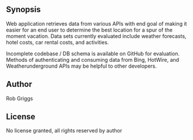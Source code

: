 ## Synopsis

Web application retrieves data from various APIs with end goal of making it easier for an end user to determine the best location for a spur of the moment vacation.
Data sets currently evaluated include weather forecasts, hotel costs, car rental costs, and activities.

Incomplete codebase / DB schema is available on GitHub for evaluation. Methods of authenticating and consuming data from Bing, HotWire, and Weatherunderground APIs may be helpful to other developers. 

## Author

Rob Griggs

## License

No license granted, all rights reserved by author